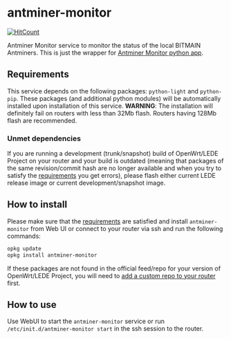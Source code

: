 # antminer-monitor

[![HitCount](http://hits.dwyl.com/stangri/openwrt/antminer-monitor.svg)](http://hits.dwyl.com/stangri/openwrt/antminer-monitor)

Antminer Monitor service to monitor the status of the local BITMAIN Antminers. This is just the wrapper for [Antminer Monitor python app](https://github.com/anselal/antminer-monitor).

## Requirements

This service depends on the following packages: ```python-light``` and ```python-pip```. These packages (and additional python modules) will be automatically installed upon installation of this service.
**WARNING**: The installation will definitely fail on routers with less than 32Mb flash. Routers having 128Mb flash are recommended.

### Unmet dependencies

If you are running a development (trunk/snapshot) build of OpenWrt/LEDE Project on your router and your build is outdated (meaning that packages of the same revision/commit hash are no longer available and when you try to satisfy the [requirements](#requirements) you get errors), please flash either current LEDE release image or current development/snapshot image.

## How to install

Please make sure that the [requirements](#requirements) are satisfied and install ```antminer-monitor``` from Web UI or connect to your router via ssh and run the following commands:

```sh
opkg update
opkg install antminer-monitor
```

If these packages are not found in the official feed/repo for your version of OpenWrt/LEDE Project, you will need to [add a custom repo to your router](https://github.com/stangri/openwrt_packages/blob/master/README.md#how-to-use) first.

## How to use

Use WebUI to start the ```antminer-monitor``` service or run ```/etc/init.d/antminer-monitor start``` in the ssh session to the router.
